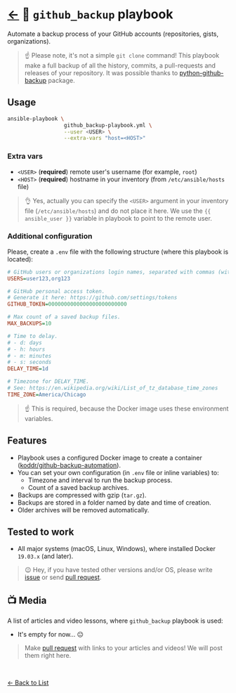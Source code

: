 # [←](https://github.com/truewebartisans/useful-playbooks) 📖 `github_backup` playbook

Automate a backup process of your GitHub accounts (repositories, gists, organizations).

> ☝️ Please note, it's not a simple `git clone` command! This playbook make a full backup of all the history, commits, a pull-requests and releases of your repository. It was possible thanks to [python-github-backup](https://github.com/josegonzalez/python-github-backup) package.

## Usage

```bash
ansible-playbook \
                  github_backup-playbook.yml \
                  --user <USER> \
                  --extra-vars "host=<HOST>"
```

### Extra vars

- `<USER>` (**required**) remote user's username (for example, `root`)
- `<HOST>` (**required**) hostname in your inventory (from `/etc/ansible/hosts` file)

> 👌 Yes, actually you can specify the `<USER>` argument in your inventory file (`/etc/ansible/hosts`) and do not place it here. We use the `{{ ansible_user }}` variable in playbook to point to the remote user.

### Additional configuration

Please, create a `.env` file with the following structure (where this playbook is located):

```ini
# GitHub users or organizations login names, separated with commas (without spaces).
USERS=user123,org123

# GitHub personal access token.
# Generate it here: https://github.com/settings/tokens
GITHUB_TOKEN=0000000000000000000000000

# Max count of a saved backup files.
MAX_BACKUPS=10

# Time to delay.
# - d: days
# - h: hours
# - m: minutes
# - s: seconds
DELAY_TIME=1d

# Timezone for DELAY_TIME.
# See: https://en.wikipedia.org/wiki/List_of_tz_database_time_zones
TIME_ZONE=America/Chicago
```

> ☝️ This is required, because the Docker image uses these environment variables.

## Features

- Playbook uses a configured Docker image to create a container ([koddr/github-backup-automation](https://github.com/koddr/github-backup-automation)).
- You can set your own configuration (in `.env` file or inline variables) to:
  - Timezone and interval to run the backup process.
  - Count of a saved backup archives.
- Backups are compressed with gzip (`tar.gz`).
- Backups are stored in a folder named by date and time of creation.
- Older archives will be removed automatically.

## Tested to work

- All major systems (macOS, Linux, Windows), where installed Docker `19.03.x` (and later).

> 😉 Hey, if you have tested other versions and/or OS, please write [issue](https://github.com/truewebartisans/useful-playbooks/issues/new) or send [pull request](https://github.com/truewebartisans/useful-playbooks/pulls).

## 📺 Media

A list of articles and video lessons, where `github_backup` playbook is used:

- It's empty for now... 😐

> Make [pull request](https://github.com/truewebartisans/useful-playbooks/pulls) with links to your articles and videos! We will post them right here.

<br/>

[← Back to List](https://github.com/truewebartisans/useful-playbooks#-available-playbooks)
